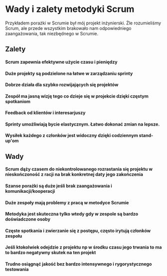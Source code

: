 # Wady i zalety metodyki Scrum

Przykładem porażki w Scrumie był mój projekt inżynierski. Źle rozumieliśmy Scrum, ale przede wszystkim brakowało nam odpowiedniego zaangażowania, tak niezbędnego w Scrumie.

## Zalety
#### Scrum zapewnia efektywne użycie czasu i pieniędzy
#### Duże projekty są podzielone na łatwe w zarządzaniu sprinty
#### Dobrze działa dla szybko rozwijających się projektów
#### Zespół ma jasną wizję tego co dzieje się w projekcie dzięki częstym spotkaniom
#### Feedback od klientów i interesarjuszy
#### Sprinty umożliwiają bycie elastycznym. Łatwo dokonać zmian na lepsze.
#### Wysiłek każdego z członków jest widoczny dzięki codziennym stand-up'om

## Wady

#### Scrum dąży czasem do niekontrolowanego rozrastania się projektu w nieskończoność z racji na brak konkretnej daty jego zakończenia
#### Szanse porażki są duże jeśli brak zaangażowania i komunikacji/kooperacji
#### Duże zespoły mają problemy z pracą w metodyce Scrumie
#### Metodyka jest skuteczna tylko wtedy gdy w zespole są bardzo doświadczone osoby
#### Częste spotkania i zwierzanie się z postępu, często irytują członków zespołu
#### Jeśli ktokolwiek odejdzie z projektu np w środku czasu jego trwania to ma to bardzo negatywny skutek na ten projekt
#### Trudno osiągnąć jakość bez bardzo intensywnego i rygorystycznego testowania
